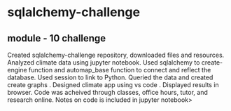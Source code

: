 # sqlalchemy-challenge
  ## module - 10 challenge
Created sqlalchemy-challenge repository, downloaded files and resources. Analyzed climate data using jupyter notebook.
Used sqlalchemy to create-engine function and automap_base function to connect and reflect the database.
Used session to link to Python.
Queried the data and created create graphs .
Designed climate app using vs code .
Displayed results in browser. 
Code was acheived through classes, office hours, tutor, and research online.
Notes on code is included in jupyter notebook>
